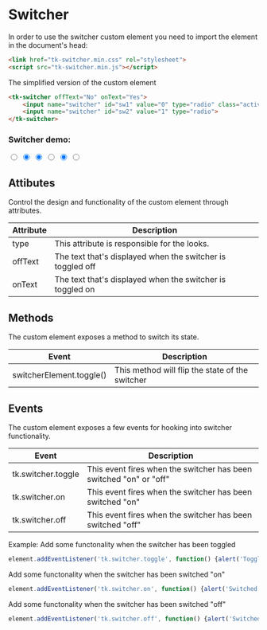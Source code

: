 # Switcher

In order to use the switcher custom element you need to import the element in the document's head:
```html
<link href="tk-switcher.min.css" rel="stylesheet">
<script src="tk-switcher.min.js"></script>
```

The simplified version of the custom element
```html
<tk-switcher offText="No" onText="Yes">
	<input name="switcher" id="sw1" value="0" type="radio" class="active" checked>
	<input name="switcher" id="sw2" value="1" type="radio">
</tk-switcher>

```

### Switcher demo:
<tk-switcher type="success" offText="Off" onText="On">
	<input name="switcher1" id="sw1" value="0" type="radio">
	<input name="switcher1" id="sw2" value="1" type="radio" class="active" checked>
</tk-switcher>

<tk-switcher type="primary" offText="No" onText="Yes">
	<input name="switcher2" id="sw3" value="0" type="radio" class="active" checked>
	<input name="switcher2" id="sw4" value="1" type="radio">
</tk-switcher>

<tk-switcher type="danger" offText="Stable" onText="Alpha">
	<input name="switcher3" id="sw5" value="0" type="radio" class="active" checked>
	<input name="switcher3" id="sw6" value="1" type="radio">
</tk-switcher>


## Attibutes
Control the design and functionality of the custom element through attributes.

|Attribute				|Description								     												|
|-----------------------|-----------------------------------------------------------------------------------------------|
|type		|This attribute is responsible for the looks.																|
|offText	|The text that's displayed when the switcher is toggled off													|
|onText		|The text that's displayed when the switcher is toggled on													|

## Methods
The custom element exposes a method to switch its state.


|Event						|Description																	|
|---------------------------|-------------------------------------------------------------------------------|
|switcherElement.toggle()	|This method will flip the state of the switcher								|



## Events
The custom element exposes a few events for hooking into switcher functionality.


|Event					|Description								     												|
|-----------------------|-----------------------------------------------------------------------------------------------|
|tk.switcher.toggle	|This event fires when the switcher has been switched "on" or "off"								|
|tk.switcher.on		|This event fires when the switcher has been switched "on"										|
|tk.switcher.off	|This event fires when the switcher has been switched "off"										|


Example:
Add some functonality when the switcher has been toggled
```js
element.addEventListener('tk.switcher.toggle', function() {alert('Toggled!')} )
```

Add some functonality when the switcher has been switched "on"
```js
element.addEventListener('tk.switcher.on', function() {alert('Switched on!')} )
```

Add some functonality when the switcher has been switched "off"
```js
element.addEventListener('tk.switcher.off', function() {alert('Switched off!')} )
```
